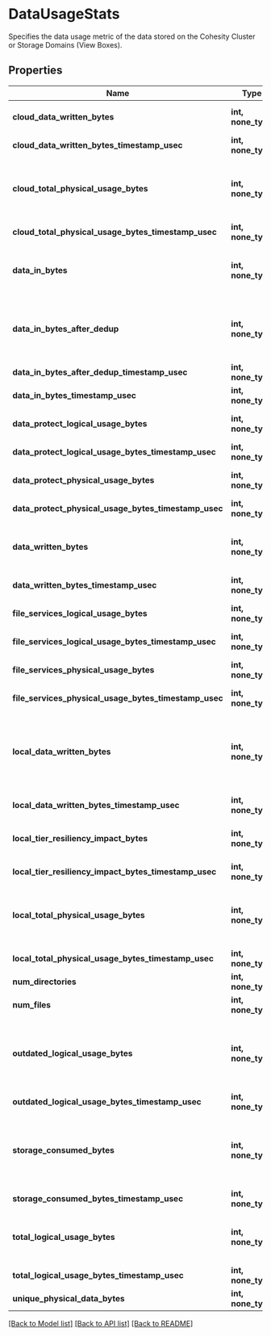 # DataUsageStats

Specifies the data usage metric of the data stored on the Cohesity Cluster or Storage Domains (View Boxes).

## Properties
Name | Type | Description | Notes
------------ | ------------- | ------------- | -------------
**cloud_data_written_bytes** | **int, none_type** | Specifies the total data written on cloud tiers, as computed by the Cohesity Cluster. | [optional] 
**cloud_data_written_bytes_timestamp_usec** | **int, none_type** | Specifies Timestamp of CloudDataWrittenBytes. | [optional] 
**cloud_total_physical_usage_bytes** | **int, none_type** | Specifies the total cloud capacity, as computed by the Cohesity Cluster, after the size of the data has been reduced by change-block tracking, compression and deduplication. | [optional] 
**cloud_total_physical_usage_bytes_timestamp_usec** | **int, none_type** | Specifies Timestamp of CloudTotalPhysicalUsageBytes. | [optional] 
**data_in_bytes** | **int, none_type** | Specifies the data read from the protected objects by the Cohesity Cluster before any data reduction using deduplication and compression. | [optional] 
**data_in_bytes_after_dedup** | **int, none_type** | Specifies the size of the data has been reduced by change-block tracking and deduplication but before compression or data is replicated to other nodes as per RF or Erasure Coding policy. | [optional] 
**data_in_bytes_after_dedup_timestamp_usec** | **int, none_type** | Specifies Timestamp of DataInBytesAfterDedup. | [optional] 
**data_in_bytes_timestamp_usec** | **int, none_type** | Specifies Timestamp of DataInBytes. | [optional] 
**data_protect_logical_usage_bytes** | **int, none_type** | Specifies the logical data used by Data Protect on Cohesity cluster. | [optional] 
**data_protect_logical_usage_bytes_timestamp_usec** | **int, none_type** | Specifies Timestamp of DataProtectLogicalUsageBytes. | [optional] 
**data_protect_physical_usage_bytes** | **int, none_type** | Specifies the physical data used by Data Protect on Cohesity cluster. | [optional] 
**data_protect_physical_usage_bytes_timestamp_usec** | **int, none_type** | Specifies Timestamp of DataProtectPhysicalUsageBytes. | [optional] 
**data_written_bytes** | **int, none_type** | Specifies the data written after it has been reduced by deduplication and compression. This does not include resiliency impact. | [optional] 
**data_written_bytes_timestamp_usec** | **int, none_type** | Specifies Timestamp of DataWrittenBytes. | [optional] 
**file_services_logical_usage_bytes** | **int, none_type** | Specifies the logical data used by File services on Cohesity cluster. | [optional] 
**file_services_logical_usage_bytes_timestamp_usec** | **int, none_type** | Specifies Timestamp of FileServicesLogicalUsageBytes. | [optional] 
**file_services_physical_usage_bytes** | **int, none_type** | Specifies the physical data used by File services on Cohesity cluster. | [optional] 
**file_services_physical_usage_bytes_timestamp_usec** | **int, none_type** | Specifies Timestamp of FileServicesPhysicalUsageBytes. | [optional] 
**local_data_written_bytes** | **int, none_type** | Specifies the total data written on local tiers, as computed by the Cohesity Cluster, after the size of the data has been reduced by change-block tracking, deduplication and compression. This does not include resiliency impact. | [optional] 
**local_data_written_bytes_timestamp_usec** | **int, none_type** | Specifies Timestamp of LocalDataWrittenBytes. | [optional] 
**local_tier_resiliency_impact_bytes** | **int, none_type** | Specifies the size of the data has been replicated to other nodes as per RF or Erasure Coding policy. | [optional] 
**local_tier_resiliency_impact_bytes_timestamp_usec** | **int, none_type** | Specifies Timestamp of LocalTierResiliencyImpactBytes. | [optional] 
**local_total_physical_usage_bytes** | **int, none_type** | Specifies the total local capacity, as computed by the Cohesity Cluster, after the size of the data has been reduced by change-block tracking, compression and deduplication. | [optional] 
**local_total_physical_usage_bytes_timestamp_usec** | **int, none_type** | Specifies Timestamp of LocalTotalPhysicalUsageBytes. | [optional] 
**num_directories** | **int, none_type** | Specifies the number of directories. | [optional] 
**num_files** | **int, none_type** | Specifies the number of files. | [optional] 
**outdated_logical_usage_bytes** | **int, none_type** | Specifies the logical usage as computed by the Cohesity Cluster. This field is computed on a same frequency as &#39;StorageConsumedBytes&#39;, and it may not be the latest value. It is used to compute reduction ratio. | [optional] 
**outdated_logical_usage_bytes_timestamp_usec** | **int, none_type** | Specifies Timestamp of OutdatedLogicalUsageBytes. | [optional] 
**storage_consumed_bytes** | **int, none_type** | Specifies the total capacity, as computed by the Cohesity Cluster, after the size of the data has been reduced by change-block tracking, compression and deduplication. This includes resiliency impact. | [optional] 
**storage_consumed_bytes_timestamp_usec** | **int, none_type** | Specifies Timestamp of StorageConsumedBytes. | [optional] 
**total_logical_usage_bytes** | **int, none_type** | Provides the combined data residing on protected objects. The size of data before reduction by deduplication and compression. | [optional] 
**total_logical_usage_bytes_timestamp_usec** | **int, none_type** | Specifies Timestamp of TotalLogicalUsageBytes. | [optional] 
**unique_physical_data_bytes** | **int, none_type** | Specifies the unique physical data usage in bytes. | [optional] 

[[Back to Model list]](../README.md#documentation-for-models) [[Back to API list]](../README.md#documentation-for-api-endpoints) [[Back to README]](../README.md)


